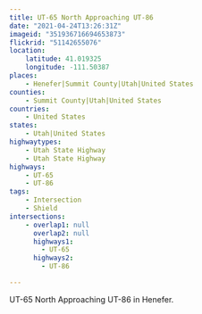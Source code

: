 ```yaml
---
title: UT-65 North Approaching UT-86
date: "2021-04-24T13:26:31Z"
imageid: "351936716694653873"
flickrid: "51142655076"
location:
    latitude: 41.019325
    longitude: -111.50387
places:
    - Henefer|Summit County|Utah|United States
counties:
    - Summit County|Utah|United States
countries:
    - United States
states:
    - Utah|United States
highwaytypes:
    - Utah State Highway
    - Utah State Highway
highways:
    - UT-65
    - UT-86
tags:
    - Intersection
    - Shield
intersections:
    - overlap1: null
      overlap2: null
      highways1:
        - UT-65
      highways2:
        - UT-86

---
```

UT-65 North Approaching UT-86 in Henefer.